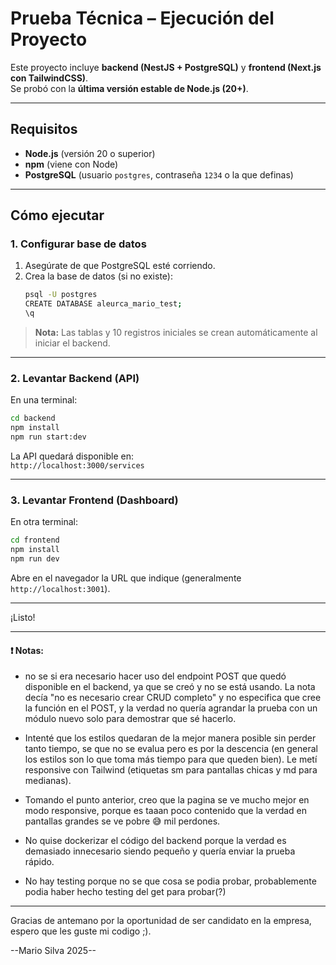 # Prueba Técnica – Ejecución del Proyecto

Este proyecto incluye **backend (NestJS + PostgreSQL)** y **frontend (Next.js con TailwindCSS)**.  
Se probó con la **última versión estable de Node.js (20+)**.

---

## Requisitos
- **Node.js** (versión 20 o superior)
- **npm** (viene con Node)
- **PostgreSQL** (usuario `postgres`, contraseña `1234` o la que definas)

---

## Cómo ejecutar

### 1. Configurar base de datos
1. Asegúrate de que PostgreSQL esté corriendo.
2. Crea la base de datos (si no existe):
   ```bash
   psql -U postgres
   CREATE DATABASE aleurca_mario_test;
   \q
   ```

> **Nota:** Las tablas y 10 registros iniciales se crean automáticamente al iniciar el backend.

---

### 2. Levantar Backend (API)
En una terminal:
```bash
cd backend
npm install
npm run start:dev
```
La API quedará disponible en:  
`http://localhost:3000/services`

---

### 3. Levantar Frontend (Dashboard)
En otra terminal:
```bash
cd frontend
npm install
npm run dev
```
Abre en el navegador la URL que indique (generalmente `http://localhost:3001`).

---

¡Listo!

---

#### ❗ Notas:

- no se si era necesario hacer uso del endpoint POST que quedó disponible en el backend, ya que se creó y no se está usando. La nota decía "no es necesario crear CRUD completo" y no especifica que cree la función en el POST, y la verdad no quería agrandar la prueba con un módulo nuevo solo para demostrar que sé hacerlo.

- Intenté que los estilos quedaran de la mejor manera posible sin perder tanto tiempo, se que no se evalua pero es por la descencia (en general los estilos son lo que toma más tiempo para que queden bien). Le metí responsive con Tailwind (etiquetas sm para pantallas chicas y md para medianas).

- Tomando el punto anterior, creo que la pagina se ve mucho mejor en modo responsive, porque es taaan poco contenido que la verdad en pantallas grandes se ve pobre 😅 mil perdones. 

- No quise dockerizar el código del backend porque la verdad es demasiado innecesario siendo pequeño y quería enviar la prueba rápido.

- No hay testing porque no se que cosa se podia probar, probablemente podia haber hecho testing del get para probar(?)

---

Gracias de antemano por la oportunidad de ser candidato en la empresa, espero que les guste mi codigo ;).

--Mario Silva 2025--
